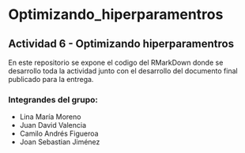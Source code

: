 # Optimizando_hiperparamentros
## Actividad 6 - Optimizando hiperparamentros
En este repositorio se expone el codigo del RMarkDown donde se desarrollo toda la actividad junto con el desarrollo del documento final publicado para la entrega.
### Integrandes del grupo:
+ Lina María Moreno 
+ Juan David Valencia 
+ Camilo Andrés Figueroa
+ Joan Sebastian Jiménez
